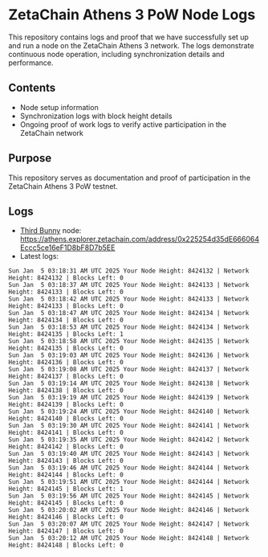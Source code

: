# ZetaChain Athens 3 PoW Node Logs
This repository contains logs and proof that we have successfully set up and run a node on the ZetaChain Athens 3 network. The logs demonstrate continuous node operation, including synchronization details and performance.

## Contents
- Node setup information
- Synchronization logs with block height details
- Ongoing proof of work logs to verify active participation in the ZetaChain network

## Purpose
This repository serves as documentation and proof of participation in the ZetaChain Athens 3 PoW testnet.

## Logs

- [Third Bunny](https://thirdbunny.xyz/) node: https://athens.explorer.zetachain.com/address/0x225254d35dE666064Eccc5ce16eF1D8bF8D7b5EE
- Latest logs:
```
Sun Jan  5 03:18:31 AM UTC 2025 Your Node Height: 8424132 | Network Height: 8424132 | Blocks Left: 0
Sun Jan  5 03:18:37 AM UTC 2025 Your Node Height: 8424133 | Network Height: 8424133 | Blocks Left: 0
Sun Jan  5 03:18:42 AM UTC 2025 Your Node Height: 8424133 | Network Height: 8424133 | Blocks Left: 0
Sun Jan  5 03:18:47 AM UTC 2025 Your Node Height: 8424134 | Network Height: 8424134 | Blocks Left: 0
Sun Jan  5 03:18:53 AM UTC 2025 Your Node Height: 8424134 | Network Height: 8424135 | Blocks Left: 1
Sun Jan  5 03:18:58 AM UTC 2025 Your Node Height: 8424135 | Network Height: 8424135 | Blocks Left: 0
Sun Jan  5 03:19:03 AM UTC 2025 Your Node Height: 8424136 | Network Height: 8424136 | Blocks Left: 0
Sun Jan  5 03:19:08 AM UTC 2025 Your Node Height: 8424137 | Network Height: 8424137 | Blocks Left: 0
Sun Jan  5 03:19:14 AM UTC 2025 Your Node Height: 8424138 | Network Height: 8424138 | Blocks Left: 0
Sun Jan  5 03:19:19 AM UTC 2025 Your Node Height: 8424139 | Network Height: 8424139 | Blocks Left: 0
Sun Jan  5 03:19:24 AM UTC 2025 Your Node Height: 8424140 | Network Height: 8424140 | Blocks Left: 0
Sun Jan  5 03:19:30 AM UTC 2025 Your Node Height: 8424141 | Network Height: 8424141 | Blocks Left: 0
Sun Jan  5 03:19:35 AM UTC 2025 Your Node Height: 8424142 | Network Height: 8424142 | Blocks Left: 0
Sun Jan  5 03:19:40 AM UTC 2025 Your Node Height: 8424143 | Network Height: 8424143 | Blocks Left: 0
Sun Jan  5 03:19:46 AM UTC 2025 Your Node Height: 8424144 | Network Height: 8424144 | Blocks Left: 0
Sun Jan  5 03:19:51 AM UTC 2025 Your Node Height: 8424144 | Network Height: 8424145 | Blocks Left: 1
Sun Jan  5 03:19:56 AM UTC 2025 Your Node Height: 8424145 | Network Height: 8424145 | Blocks Left: 0
Sun Jan  5 03:20:02 AM UTC 2025 Your Node Height: 8424146 | Network Height: 8424146 | Blocks Left: 0
Sun Jan  5 03:20:07 AM UTC 2025 Your Node Height: 8424147 | Network Height: 8424147 | Blocks Left: 0
Sun Jan  5 03:20:12 AM UTC 2025 Your Node Height: 8424148 | Network Height: 8424148 | Blocks Left: 0
```

